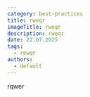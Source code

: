 ```yaml
---
category: best-practices
title: rweqr
imageTitle: rweqr
description: rweqr
date: 22.07.2025
tags:
  - rewqr
authors:
  - default
---
```

rqwer
